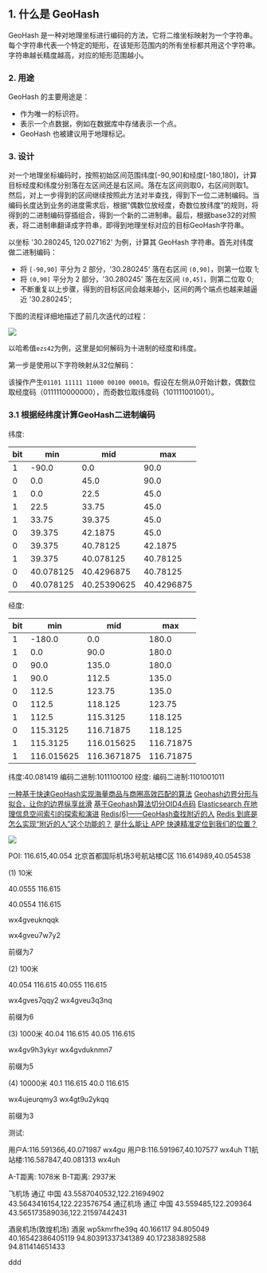 ## 1. 什么是 GeoHash

GeoHash 是一种对地理坐标进行编码的方法，它将二维坐标映射为一个字符串。每个字符串代表一个特定的矩形，在该矩形范围内的所有坐标都共用这个字符串。字符串越长精度越高，对应的矩形范围越小。

### 2. 用途

GeoHash 的主要用途是：
- 作为唯一的标识符。
- 表示一个点数据，例如在数据库中存储表示一个点。
- GeoHash 也被建议用于地理标记。

### 3. 设计

对一个地理坐标编码时，按照初始区间范围纬度[-90,90]和经度[-180,180]，计算目标经度和纬度分别落在左区间还是右区间。落在左区间则取0，右区间则取1。然后，对上一步得到的区间继续按照此方法对半查找，得到下一位二进制编码。当编码长度达到业务的进度需求后，根据“偶数位放经度，奇数位放纬度”的规则，将得到的二进制编码穿插组合，得到一个新的二进制串。最后，根据base32的对照表，将二进制串翻译成字符串，即得到地理坐标对应的目标GeoHash字符串。

以坐标 '30.280245, 120.027162' 为例，计算其 GeoHash 字符串。首先对纬度做二进制编码：
- 将 `[-90,90]` 平分为 2 部分，'30.280245' 落在右区间 `(0,90]`，则第一位取 1;
- 将 `(0,90]` 平分为 2 部分，'30.280245' 落在左区间 `(0,45]`，则第二位取 0;
- 不断重复以上步骤，得到的目标区间会越来越小，区间的两个端点也越来越逼近 '30.280245';

下图的流程详细地描述了前几次迭代的过程：

![](1)

以哈希值`ezs42`为例，这里是如何解码为十进制的经度和纬度。

第一步是使用以下字符映射从32位解码：


该操作产生`01101 11111 11000 00100 00010`。假设在左侧从0开始计数，偶数位取经度码（0111110000000），而奇数位取纬度码（101111001001）。


### 3.1 根据经纬度计算GeoHash二进制编码




纬度:

bit|min|mid|max
---|---|---|---
1|-90.0|0.0|90.0
0|0.0|45.0|90.0
1|0.0|22.5|45.0
1|22.5|33.75|45.0
1|33.75|39.375|45.0
0|39.375|42.1875|45.0
0|39.375|40.78125|42.1875
1|39.375|40.078125|40.78125
0|40.078125|40.4296875|40.78125
0|40.078125|40.25390625|40.4296875

经度:

bit|min|mid|max
---|---|---|---
1|-180.0|0.0|180.0
1|0.0|90.0|180.0
0|90.0|135.0|180.0
1|90.0|112.5|135.0
0|112.5|123.75|135.0
0|112.5|118.125|123.75
1|112.5|115.3125|118.125
0|115.3125|116.71875|118.125
1|115.3125|116.015625|116.71875
1|116.015625|116.3671875|116.71875


纬度:40.081419
编码二进制:1011100100
经度:
编码二进制:1101001011







[一种基于快速GeoHash实现海量商品与商圈高效匹配的算法](https://mp.weixin.qq.com/s/2B-VJ2xgwxrmsSkE6zuoPA)
[Geohash边界分形与拟合，让你的边界纵享丝滑](https://mp.weixin.qq.com/s/IN1L2-Pp9o-3LgXHAo6F7w)
[基于Geohash算法切分OID4点码](https://mp.weixin.qq.com/s/N7wJ9uqSWwgUSj6rr_FKSQ)
[Elasticsearch 在地理信息空间索引的探索和演进](https://mp.weixin.qq.com/s/y33FQjFN-f58h1_TIwgMAw)
[Redis(6)——GeoHash查找附近的人](https://mp.weixin.qq.com/s/wALOAK9mewQOyajTaSqGUw)
[Redis 到底是怎么实现“附近的人”这个功能的？](https://mp.weixin.qq.com/s/2uSr2YOjtLbUdHI01qc4rw)
[是什么能让 APP 快速精准定位到我们的位置？](https://mp.weixin.qq.com/s/KqCxb24FoIge9AropiSzXg)















![](http://img.blog.csdn.net/20171026101315516?watermark/2/text/aHR0cDovL2Jsb2cuY3Nkbi5uZXQvU3VubnlZb29uYQ==/font/5a6L5L2T/fontsize/400/fill/I0JBQkFCMA==/dissolve/70/gravity/SouthEast)


POI: 116.615,40.054
北京首都国际机场3号航站楼C区 116.614989,40.054538


(1) 10米

40.0555 116.615

40.0554 116.615

wx4gveuknqqk

wx4gveu7w7y2

前缀为7

(2) 100米

40.054 116.615
40.055 116.615

wx4gves7qqy2
wx4gveu3q3nq

前缀为6

(3) 1000米
40.04 116.615
40.05 116.615

wx4gv9h3ykyr
wx4gvduknmn7

前缀为5

(4) 10000米
40.1 116.615
40.0 116.615

wx4ujeurqmy3
wx4gt9u2ykqq

前缀为3







测试:

用户A:116.591366,40.071987      wx4gu
用户B:116.591967,40.107577      wx4uh
T1航站楼:116.587847,40.081313   wx4uh

A-T距离: 1078米
B-T距离: 2937米




飞机场	通辽	中国	43.5587040532,122.21694902	43.5643416154,122.223576754
通辽机场	通辽	中国	43.559485,122.209364	43.565173589036,122.21597442431

酒泉机场(敦煌机场)	酒泉	wp5kmrfhe39q	40.166117	94.805049	40.16542386405119	94.80391337341389	40.172383892588	94.811414651433



ddd
